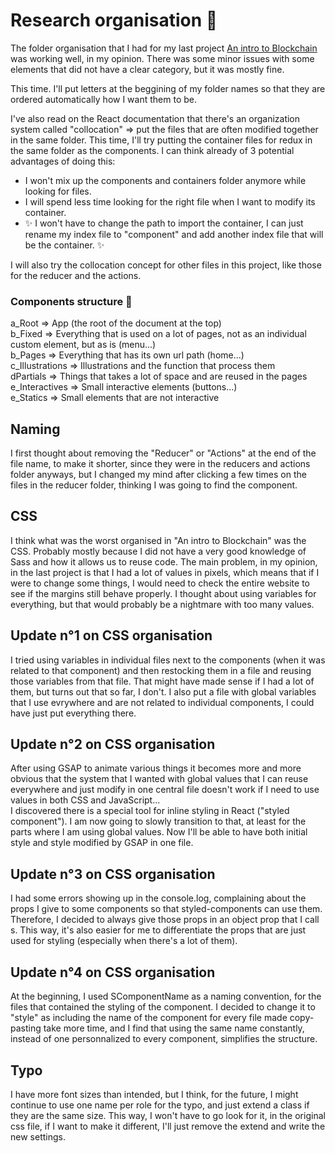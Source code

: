 # Research organisation 📝

The folder organisation that I had for my last project [An intro to Blockchain](https://github.com/ludivineConstanti/an-intro-to-Blockchain) was working well, in my opinion. There was some minor issues with some elements that did not have a clear category, but it was mostly fine.

This time. I'll put letters at the beggining of my folder names so that they are ordered automatically how I want them to be.

I've also read on the React documentation that there's an organization system called "collocation" => put the files that are often modified together in the same folder. This time, I'll try putting the container files for redux in the same folder as the components. I can think already of 3 potential advantages of doing this:

- I won't mix up the components and containers folder anymore while looking for files.
- I will spend less time looking for the right file when I want to modify its container.
- ✨ I won't have to change the path to import the container, I can just rename my index file to "component" and add another index file that will be the container. ✨

I will also try the collocation concept for other files in this project, like those for the reducer and the actions.

### Components structure 📁

a_Root => App (the root of the document at the top)  
b_Fixed => Everything that is used on a lot of pages, not as an individual custom element, but as is (menu...)  
b_Pages => Everything that has its own url path (home...)  
c_Illustrations => Illustrations and the function that process them  
dPartials => Things that takes a lot of space and are reused in the pages  
e_Interactives => Small interactive elements (buttons...)  
e_Statics => Small elements that are not interactive

## Naming

I first thought about removing the "Reducer" or "Actions" at the end of the file name, to make it shorter, since they were in the reducers and actions folder anyways, but I changed my mind after clicking a few times on the files in the reducer folder, thinking I was going to find the component.

## CSS

I think what was the worst organised in "An intro to Blockchain" was the CSS. Probably mostly because I did not have a very good knowledge of Sass and how it allows us to reuse code. The main problem, in my opinion, in the last project is that I had a lot of values in pixels, which means that if I were to change some things, I would need to check the entire website to see if the margins still behave properly. I thought about using variables for everything, but that would probably be a nightmare with too many values.

## Update n°1 on CSS organisation

I tried using variables in individual files next to the components (when it was related to that component) and then restocking them in a file and reusing those variables from that file. That might have made sense if I had a lot of them, but turns out that so far, I don't. I also put a file with global variables that I use evrywhere and are not related to individual components, I could have just put everything there.

## Update n°2 on CSS organisation

After using GSAP to animate various things it becomes more and more obvious that the system that I wanted with global values that I can reuse everywhere and just modify in one central file doesn't work if I need to use values in both CSS and JavaScript...  
I discovered there is a special tool for inline styling in React ("styled component"). I am now going to slowly transition to that, at least for the parts where I am using global values. Now I'll be able to have both initial style and style modified by GSAP in one file.

## Update n°3 on CSS organisation

I had some errors showing up in the console.log, complaining about the props I give to some components so that styled-components can use them. Therefore, I decided to always give those props in an object prop that I call s. This way, it's also easier for me to differentiate the props that are just used for styling (especially when there's a lot of them).

## Update n°4 on CSS organisation

At the beginning, I used SComponentName as a naming convention, for the files that contained the styling of the component. I decided to change it to "style" as including the name of the component for every file made copy-pasting take more time, and I find that using the same name constantly, instead of one personnalized to every component, simplifies the structure.

## Typo

I have more font sizes than intended, but I think, for the future, I might continue to use one name per role for the typo, and just extend a class if they are the same size. This way, I won't have to go look for it, in the original css file, if I want to make it different, I'll just remove the extend and write the new settings.
